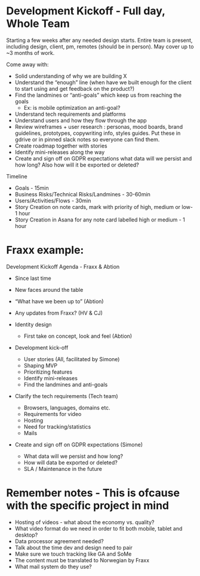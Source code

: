 # Development Kickoff - Full day, Whole Team

Starting a few weeks after any needed design starts. Entire team is present, including design, client, pm, remotes (should be in person). May cover up to ~3 months of work.

Come away with:

- Solid understanding of why we are building X
- Understand the “enough” line (when have we built enough for the client to start using and get feedback on the product?)
- Find the landmines or “anti-goals” which keep us from reaching the goals
  - Ex: is mobile optimization an anti-goal?
- Understand tech requirements and platforms
- Understand users and how they flow through the app
- Review wireframes + user research : personas, mood boards, brand guidelines, prototypes, copywriting info, styles guides. Put these in gdrive or in pinned slack notes so everyone can find them.
- Create roadmap together with stories
- Identify mini-releases along the way
- Create and sign off on GDPR expectations
what data will we persist and how long? Also how will it be exported or deleted?

Timeline

- Goals - 15min
- Business Risks/Technical Risks/Landmines - 30-60min
- Users/Activities/Flows - 30min
- Story Creation on note cards, mark with priority of high, medium or low- 1 hour
- Story Creation in Asana for any note card labelled high or medium - 1 hour

# Fraxx example: 


Development Kickoff Agenda - Fraxx & Abtion 

- Since last time
- New faces around the table
- “What have we been up to” (Abtion)
- Any updates from Fraxx? (HV & CJ)

- Identity design
  - First take on concept, look and feel (Abtion)


- Development kick-off
  - User stories (All, facilitated by Simone)
  - Shaping MVP
  - Prioritizing features
  - Identify mini-releases
  - Find the landmines and anti-goals
- Clarify the tech requirements (Tech team)
  - Browsers, languages, domains etc.
  - Requirements for video
  - Hosting
  - Need for tracking/statistics
  - Mails


- Create and sign off on GDPR expectations (Simone)
  - What data will we persist and how long? 
  - How will data be exported or deleted?
  - SLA / Maintenance in the future 



 # Remember notes - This is ofcause with the specific project in mind
 
- Hosting of videos - what about the economy vs. quality?
- What video format do we need in order to fit both mobile, tablet and desktop?
- Data processor agreement needed?
- Talk about the time dev and design need to pair
- Make sure we touch tracking like GA and SoMe
- The content must be translated to Norwegian by Fraxx
- What mail system do they use?





